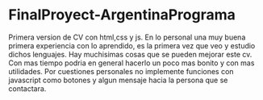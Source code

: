 # FinalProyect-ArgentinaPrograma
 Primera version de CV con html,css y js. 
 En lo personal una muy buena primera experiencia con lo aprendido, es la primera vez que veo y estudio dichos lenguajes.
 Hay muchisimas cosas que se pueden mejorar este cv. Con mas tiempo podria en general hacerlo un poco mas bonito y con mas utilidades.
 Por cuestiones personales no implemente funciones con javascript como botones y algun mensaje hacia la persona que se contactara.
